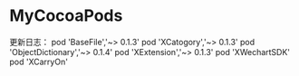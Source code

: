 # MyCocoaPods
更新日志：
pod 'BaseFile','~> 0.1.3'
pod 'XCatogory','~> 0.1.3'
pod 'ObjectDictionary','~> 0.1.4'
pod 'XExtension','~> 0.1.3'
pod 'XWechartSDK'
pod 'XCarryOn'
